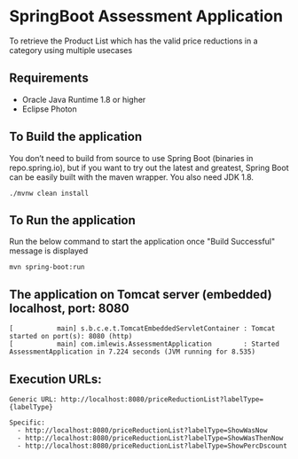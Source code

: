 # SpringBoot Assessment Application
To retrieve the Product List which has the valid price reductions in a category using multiple usecases

## Requirements
* Oracle Java Runtime 1.8 or higher
* Eclipse Photon

## To Build the application

You don’t need to build from source to use Spring Boot (binaries in repo.spring.io), but if you want to try out the latest and greatest, Spring Boot can be easily built with the maven wrapper. You also need JDK 1.8.

    ./mvnw clean install
    
## To Run the application

Run the below command to start the application once "Build Successful" message is displayed

    mvn spring-boot:run
    
## The application on Tomcat server (embedded) localhost, port: 8080

    [           main] s.b.c.e.t.TomcatEmbeddedServletContainer : Tomcat started on port(s): 8080 (http)
    [           main] com.imlewis.AssessmentApplication        : Started AssessmentApplication in 7.224 seconds (JVM running for 8.535)

## Execution URLs:

    Generic URL: http://localhost:8080/priceReductionList?labelType={labelType}
   
    Specific: 
      - http://localhost:8080/priceReductionList?labelType=ShowWasNow
      - http://localhost:8080/priceReductionList?labelType=ShowWasThenNow
      - http://localhost:8080/priceReductionList?labelType=ShowPercDscount
 
 
